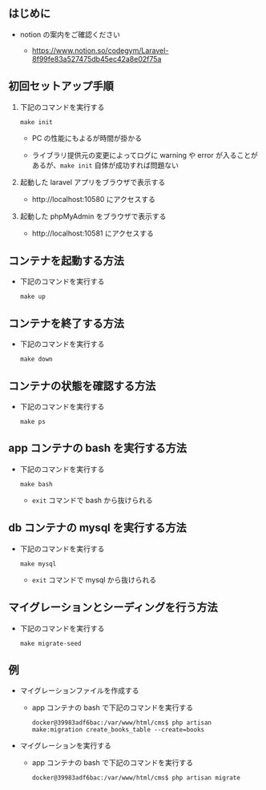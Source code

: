 ## はじめに

- notion の案内をご確認ください

  - https://www.notion.so/codegym/Laravel-8f99fe83a527475db45ec42a8e02f75a

## 初回セットアップ手順

1. 下記のコマンドを実行する

   ```
   make init
   ```

   - PC の性能にもよるが時間が掛かる

   - ライブラリ提供元の変更によってログに warning や error が入ることがあるが、`make init` 自体が成功すれば問題ない

1. 起動した laravel アプリをブラウザで表示する

   - http://localhost:10580 にアクセスする

1. 起動した phpMyAdmin をブラウザで表示する

   - http://localhost:10581 にアクセスする

## コンテナを起動する方法

- 下記のコマンドを実行する

  ```
  make up
  ```

## コンテナを終了する方法

- 下記のコマンドを実行する

  ```
  make down
  ```

## コンテナの状態を確認する方法

- 下記のコマンドを実行する

  ```
  make ps
  ```

## app コンテナの bash を実行する方法

- 下記のコマンドを実行する

  ```
  make bash
  ```

  - `exit` コマンドで bash から抜けられる

## db コンテナの mysql を実行する方法

- 下記のコマンドを実行する

  ```
  make mysql
  ```

  - `exit` コマンドで mysql から抜けられる

## マイグレーションとシーディングを行う方法

- 下記のコマンドを実行する

  ```
  make migrate-seed
  ```

## 例

- マイグレーションファイルを作成する

  - app コンテナの bash で下記のコマンドを実行する

    ```
    docker@39983adf6bac:/var/www/html/cms$ php artisan make:migration create_books_table --create=books
    ```

- マイグレーションを実行する

  - app コンテナの bash で下記のコマンドを実行する

    ```
    docker@39983adf6bac:/var/www/html/cms$ php artisan migrate
    ```
